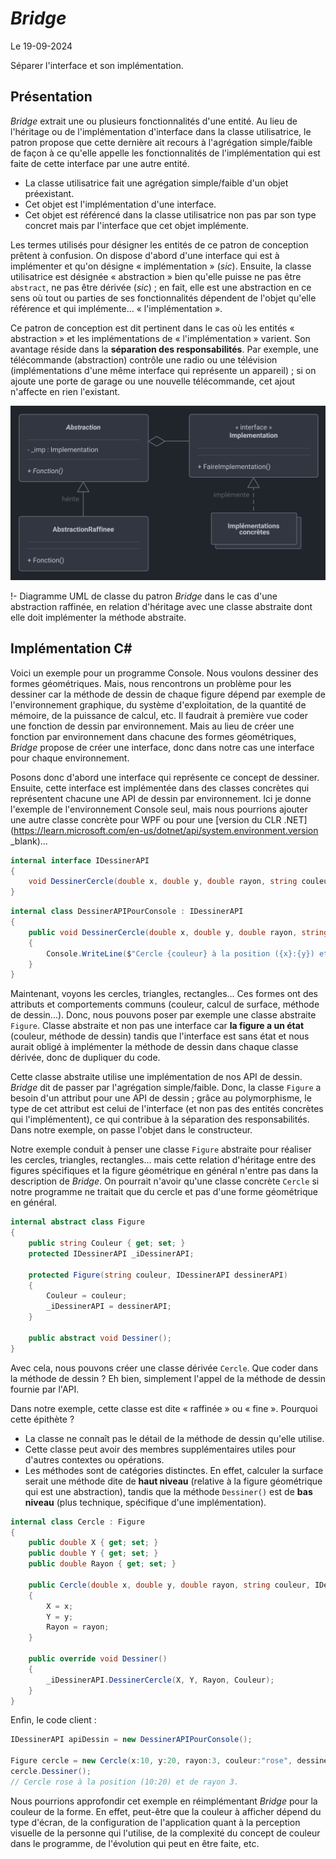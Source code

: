 # *Bridge*

Le 19-09-2024

Séparer l'interface et son implémentation.

## Présentation

*Bridge* extrait une ou plusieurs fonctionnalités d'une entité. Au lieu de l'héritage ou de l'implémentation d'interface dans la classe utilisatrice, le patron propose que cette dernière ait recours à l'agrégation simple/faible de façon à ce qu'elle appelle les fonctionnalités de l'implémentation qui est faite de cette interface par une autre entité. 
- La classe utilisatrice fait une agrégation simple/faible d'un objet préexistant.
- Cet objet est l'implémentation d'une interface.
- Cet objet est référencé dans la classe utilisatrice non pas par son type concret mais par l'interface que cet objet implémente.

Les termes utilisés pour désigner les entités de ce patron de conception prêtent à confusion. On dispose d'abord d'une interface qui est à implémenter et qu'on désigne « implémentation » (*sic*). Ensuite, la classe utilisatrice est désignée « abstraction » bien qu'elle puisse ne pas être `abstract`, ne pas être dérivée (*sic*) ; en fait, elle est une abstraction en ce sens où tout ou parties de ses fonctionnalités dépendent de l'objet qu'elle référence et qui implémente... « l'implémentation ».

Ce patron de conception est dit pertinent dans le cas où les entités « abstraction » et les implémentations de « l'implémentation » varient. Son avantage réside dans la **séparation des responsabilités**. Par exemple, une télécommande (abstraction) contrôle une radio ou une télévision (implémentations d'une même interface qui représente un appareil) ; si on ajoute une porte de garage ou une nouvelle télécommande, cet ajout n'affecte en rien l'existant.

![Image](../../../media/patterns/GoFStructure/bridge.svg)

!- Diagramme UML de classe du patron *Bridge* dans le cas d'une abstraction raffinée, en relation d'héritage avec une classe abstraite dont elle doit implémenter la méthode abstraite.

## Implémentation C#

Voici un exemple pour un programme Console. Nous voulons dessiner des formes géométriques. Mais, nous rencontrons un problème pour les dessiner car la méthode de dessin de chaque figure dépend par exemple de l'environnement graphique, du système d'exploitation, de la quantité de mémoire, de la puissance de calcul, etc. Il faudrait à première vue coder une fonction de dessin par environnement. Mais au lieu de créer une fonction par environnement dans chacune des formes géométriques, *Bridge* propose de créer une interface, donc dans notre cas une interface pour chaque environnement.

Posons donc d'abord une interface qui représente ce concept de dessiner. Ensuite, cette interface est implémentée dans des classes concrètes qui représentent chacune une API de dessin par environnement. Ici je donne l'exemple de l'environnement Console seul, mais nous pourrions ajouter une autre classe concrète pour WPF ou pour une [version du CLR .NET](https://learn.microsoft.com/en-us/dotnet/api/system.environment.version _blank)...

```C#
internal interface IDessinerAPI
{
	void DessinerCercle(double x, double y, double rayon, string couleur);
}
```

```C#
internal class DessinerAPIPourConsole : IDessinerAPI
{
	public void DessinerCercle(double x, double y, double rayon, string couleur)
	{
		Console.WriteLine($"Cercle {couleur} à la position ({x}:{y}) et de rayon {rayon}.");
	}
}
```

Maintenant, voyons les cercles, triangles, rectangles... Ces formes ont des attributs et comportements communs (couleur, calcul de surface, méthode de dessin...). Donc, nous pouvons poser par exemple une classe abstraite `Figure`. Classe abstraite et non pas une interface car **la figure a un état** (couleur, méthode de dessin) tandis que l'interface est sans état et nous aurait obligé à implémenter la méthode de dessin dans chaque classe dérivée, donc de dupliquer du code.

Cette classe abstraite utilise une implémentation de nos API de dessin. *Bridge* dit de passer par l'agrégation simple/faible. Donc, la classe `Figure` a besoin d'un attribut pour une API de dessin ; grâce au polymorphisme, le type de cet attribut est celui de l'interface (et non pas des entités concrètes qui l'implémentent), ce qui contribue à la séparation des responsabilités. Dans notre exemple, on passe l'objet dans le constructeur.

Notre exemple conduit à penser une classe `Figure` abstraite pour réaliser les cercles, triangles, rectangles... mais cette relation d'héritage entre des figures spécifiques et la figure géométrique en général n'entre pas dans la description de *Bridge*. On pourrait n'avoir qu'une classe concrète `Cercle` si notre programme ne traitait que du cercle et pas d'une forme géométrique en général. 

```C#
internal abstract class Figure
{
	public string Couleur { get; set; }
	protected IDessinerAPI _iDessinerAPI;
	
	protected Figure(string couleur, IDessinerAPI dessinerAPI)
	{
		Couleur = couleur;
		_iDessinerAPI = dessinerAPI;
	}
	
	public abstract void Dessiner();
}
```

Avec cela, nous pouvons créer une classe dérivée `Cercle`. Que coder dans la méthode de dessin ? Eh bien, simplement l'appel de la méthode de dessin fournie par l'API.

Dans notre exemple, cette classe est dite « raffinée » ou « fine ». Pourquoi cette épithète ?
- La classe ne connaît pas le détail de la méthode de dessin qu'elle utilise. 
- Cette classe peut avoir des membres supplémentaires utiles pour d'autres contextes ou opérations.
- Les méthodes sont de catégories distinctes. En effet, calculer la surface serait une méthode dite de **haut niveau** (relative à la figure géométrique qui est une abstraction), tandis que la méthode `Dessiner()` est de **bas niveau** (plus technique, spécifique d'une implémentation).

```C#
internal class Cercle : Figure
{
	public double X { get; set; }
	public double Y { get; set; }
	public double Rayon { get; set; }
	
	public Cercle(double x, double y, double rayon, string couleur, IDessinerAPI dessinerAPI) : base(couleur, dessinerAPI)
	{
		X = x;
		Y = y;
		Rayon = rayon;
	}
	
	public override void Dessiner()
	{
		_iDessinerAPI.DessinerCercle(X, Y, Rayon, Couleur);
	}
}
```

Enfin, le code client :

```C#
IDessinerAPI apiDessin = new DessinerAPIPourConsole();

Figure cercle = new Cercle(x:10, y:20, rayon:3, couleur:"rose", dessinerAPI:apiDessin);
cercle.Dessiner();
// Cercle rose à la position (10:20) et de rayon 3.
```

Nous pourrions approfondir cet exemple en réimplémentant *Bridge* pour la couleur de la forme. En effet, peut-être que la couleur à afficher dépend du type d'écran, de la configuration de l'application quant à la perception visuelle de la personne qui l'utilise, de la complexité du concept de couleur dans le programme, de l'évolution qui peut en être faite, etc.

